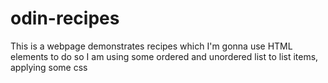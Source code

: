 # odin-recipes
This is a webpage demonstrates recipes which I'm gonna use HTML elements to do so
I am using some ordered and unordered list to list items, applying some css